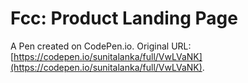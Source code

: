# Fcc: Product Landing Page

A Pen created on CodePen.io. Original URL: [https://codepen.io/sunitalanka/full/VwLVaNK](https://codepen.io/sunitalanka/full/VwLVaNK).




